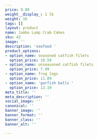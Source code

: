 ```yaml
---
price: 9.89
weight__display_: 1 lb
weight: 16
tags: []
layout: product
name: Jumbo Lump Crab Cakes
sku: 42
image: ''
description: 'seafood '
product_options:
- option_name: seasoned catfish filets
  option_price: 10.59
- option_name: unseasoned catfish filets
  option_price: 7.99
- option_name: frog legs
  option_price: 11.89
- option_name: 'garfish balls '
  option_price: 13.19
meta_title: ''
meta_description: ''
social_image: ''
canonical: ''
banner_image: ''
banner_format: ''
banner_class: ''
banner_alt: ''

---
```

